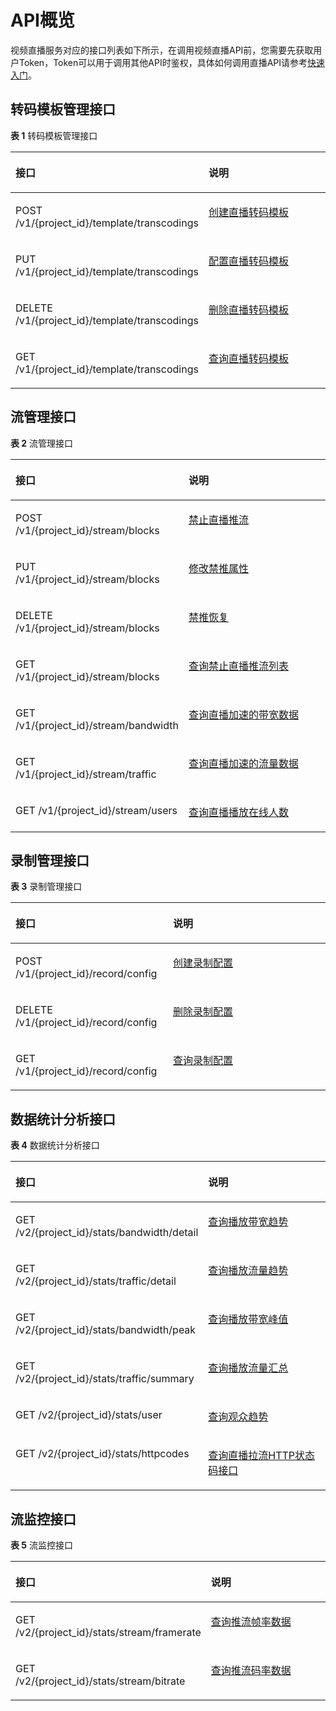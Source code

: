 # API概览<a name="topic_live_04_overview_100015"></a>

视频直播服务对应的接口列表如下所示，在调用视频直播API前，您需要先获取用户Token，Token可以用于调用其他API时鉴权，具体如何调用直播API请参考[快速入门](https://support.huaweicloud.com/api-live/live_03_0026.html)。

## 转码模板管理接口<a name="zh-cn_topic_0140252983_section1490691275720"></a>

**表 1**  转码模板管理接口

<a name="zh-cn_topic_0140252983_table182059123588"></a>
<table><thead align="left"><tr id="zh-cn_topic_0140252983_row1520651265819"><th class="cellrowborder" valign="top" width="50%" id="mcps1.2.3.1.1"><p id="zh-cn_topic_0140252983_p120881213585"><a name="zh-cn_topic_0140252983_p120881213585"></a><a name="zh-cn_topic_0140252983_p120881213585"></a>接口</p>
</th>
<th class="cellrowborder" valign="top" width="50%" id="mcps1.2.3.1.2"><p id="zh-cn_topic_0140252983_p520851285811"><a name="zh-cn_topic_0140252983_p520851285811"></a><a name="zh-cn_topic_0140252983_p520851285811"></a>说明</p>
</th>
</tr>
</thead>
<tbody><tr id="zh-cn_topic_0140252983_row162091912185820"><td class="cellrowborder" valign="top" width="50%" headers="mcps1.2.3.1.1 "><p id="zh-cn_topic_0140252983_p621119122585"><a name="zh-cn_topic_0140252983_p621119122585"></a><a name="zh-cn_topic_0140252983_p621119122585"></a>POST /v1/{project_id}/template/transcodings</p>
</td>
<td class="cellrowborder" valign="top" width="50%" headers="mcps1.2.3.1.2 "><p id="zh-cn_topic_0140252983_p32120125581"><a name="zh-cn_topic_0140252983_p32120125581"></a><a name="zh-cn_topic_0140252983_p32120125581"></a><a href="创建直播转码模板.md">创建直播转码模板</a></p>
</td>
</tr>
<tr id="row92461916298"><td class="cellrowborder" valign="top" width="50%" headers="mcps1.2.3.1.1 "><p id="zh-cn_topic_0140252983_p18217171217581"><a name="zh-cn_topic_0140252983_p18217171217581"></a><a name="zh-cn_topic_0140252983_p18217171217581"></a>PUT /v1/{project_id}/template/transcodings</p>
</td>
<td class="cellrowborder" valign="top" width="50%" headers="mcps1.2.3.1.2 "><p id="zh-cn_topic_0140252983_p1721961215816"><a name="zh-cn_topic_0140252983_p1721961215816"></a><a name="zh-cn_topic_0140252983_p1721961215816"></a><a href="配置直播转码模板.md">配置直播转码模板</a></p>
</td>
</tr>
<tr id="zh-cn_topic_0140252983_row10212111285820"><td class="cellrowborder" valign="top" width="50%" headers="mcps1.2.3.1.1 "><p id="zh-cn_topic_0140252983_p521341265816"><a name="zh-cn_topic_0140252983_p521341265816"></a><a name="zh-cn_topic_0140252983_p521341265816"></a>DELETE /v1/{project_id}/template/transcodings</p>
</td>
<td class="cellrowborder" valign="top" width="50%" headers="mcps1.2.3.1.2 "><p id="zh-cn_topic_0140252983_p9215201235816"><a name="zh-cn_topic_0140252983_p9215201235816"></a><a name="zh-cn_topic_0140252983_p9215201235816"></a><a href="删除直播转码模板.md">删除直播转码模板</a></p>
</td>
</tr>
<tr id="zh-cn_topic_0140252983_row11219121217581"><td class="cellrowborder" valign="top" width="50%" headers="mcps1.2.3.1.1 "><p id="zh-cn_topic_0140252983_p9220141220583"><a name="zh-cn_topic_0140252983_p9220141220583"></a><a name="zh-cn_topic_0140252983_p9220141220583"></a>GET /v1/{project_id}/template/transcodings</p>
</td>
<td class="cellrowborder" valign="top" width="50%" headers="mcps1.2.3.1.2 "><p id="zh-cn_topic_0140252983_p522101215584"><a name="zh-cn_topic_0140252983_p522101215584"></a><a name="zh-cn_topic_0140252983_p522101215584"></a><a href="查询直播转码模板.md">查询直播转码模板</a></p>
</td>
</tr>
</tbody>
</table>

## 流管理接口<a name="zh-cn_topic_0140252983_section122718360575"></a>

**表 2**  流管理接口

<a name="zh-cn_topic_0140252983_table082712210581"></a>
<table><thead align="left"><tr id="zh-cn_topic_0140252983_row16829162285810"><th class="cellrowborder" valign="top" width="50%" id="mcps1.2.3.1.1"><p id="zh-cn_topic_0140252983_p1183072218581"><a name="zh-cn_topic_0140252983_p1183072218581"></a><a name="zh-cn_topic_0140252983_p1183072218581"></a>接口</p>
</th>
<th class="cellrowborder" valign="top" width="50%" id="mcps1.2.3.1.2"><p id="zh-cn_topic_0140252983_p48311322205815"><a name="zh-cn_topic_0140252983_p48311322205815"></a><a name="zh-cn_topic_0140252983_p48311322205815"></a>说明</p>
</th>
</tr>
</thead>
<tbody><tr id="row4182162262819"><td class="cellrowborder" valign="top" width="50%" headers="mcps1.2.3.1.1 "><p id="zh-cn_topic_0140252983_p9845722125818"><a name="zh-cn_topic_0140252983_p9845722125818"></a><a name="zh-cn_topic_0140252983_p9845722125818"></a>POST /v1/{project_id}/stream/blocks</p>
</td>
<td class="cellrowborder" valign="top" width="50%" headers="mcps1.2.3.1.2 "><p id="zh-cn_topic_0140252983_p18462226585"><a name="zh-cn_topic_0140252983_p18462226585"></a><a name="zh-cn_topic_0140252983_p18462226585"></a><a href="禁止直播推流.md">禁止直播推流</a></p>
</td>
</tr>
<tr id="zh-cn_topic_0140252983_row1536853762513"><td class="cellrowborder" valign="top" width="50%" headers="mcps1.2.3.1.1 "><p id="zh-cn_topic_0140252983_p16369337182517"><a name="zh-cn_topic_0140252983_p16369337182517"></a><a name="zh-cn_topic_0140252983_p16369337182517"></a>PUT /v1/{project_id}/stream/blocks</p>
</td>
<td class="cellrowborder" valign="top" width="50%" headers="mcps1.2.3.1.2 "><p id="zh-cn_topic_0140252983_p83698370257"><a name="zh-cn_topic_0140252983_p83698370257"></a><a name="zh-cn_topic_0140252983_p83698370257"></a><a href="修改禁推属性.md">修改禁推属性</a></p>
</td>
</tr>
<tr id="zh-cn_topic_0140252983_row130313472251"><td class="cellrowborder" valign="top" width="50%" headers="mcps1.2.3.1.1 "><p id="zh-cn_topic_0140252983_p23041047172515"><a name="zh-cn_topic_0140252983_p23041047172515"></a><a name="zh-cn_topic_0140252983_p23041047172515"></a>DELETE /v1/{project_id}/stream/blocks</p>
</td>
<td class="cellrowborder" valign="top" width="50%" headers="mcps1.2.3.1.2 "><p id="zh-cn_topic_0140252983_p63041247182512"><a name="zh-cn_topic_0140252983_p63041247182512"></a><a name="zh-cn_topic_0140252983_p63041247182512"></a><a href="禁推恢复.md">禁推恢复</a></p>
</td>
</tr>
<tr id="row1657311423286"><td class="cellrowborder" valign="top" width="50%" headers="mcps1.2.3.1.1 "><p id="zh-cn_topic_0140252983_p98763498494"><a name="zh-cn_topic_0140252983_p98763498494"></a><a name="zh-cn_topic_0140252983_p98763498494"></a>GET /v1/{project_id}/stream/blocks</p>
</td>
<td class="cellrowborder" valign="top" width="50%" headers="mcps1.2.3.1.2 "><p id="zh-cn_topic_0140252983_p19876114904918"><a name="zh-cn_topic_0140252983_p19876114904918"></a><a name="zh-cn_topic_0140252983_p19876114904918"></a><a href="查询禁止直播推流列表.md">查询禁止直播推流列表</a></p>
</td>
</tr>
<tr id="zh-cn_topic_0140252983_row985342219586"><td class="cellrowborder" valign="top" width="50%" headers="mcps1.2.3.1.1 "><p id="zh-cn_topic_0140252983_p1485452214582"><a name="zh-cn_topic_0140252983_p1485452214582"></a><a name="zh-cn_topic_0140252983_p1485452214582"></a>GET /v1/{project_id}/stream/bandwidth</p>
</td>
<td class="cellrowborder" valign="top" width="50%" headers="mcps1.2.3.1.2 "><p id="zh-cn_topic_0140252983_p158553227588"><a name="zh-cn_topic_0140252983_p158553227588"></a><a name="zh-cn_topic_0140252983_p158553227588"></a><a href="查询直播加速的带宽数据.md">查询直播加速的带宽数据</a></p>
</td>
</tr>
<tr id="zh-cn_topic_0140252983_row2855322115811"><td class="cellrowborder" valign="top" width="50%" headers="mcps1.2.3.1.1 "><p id="zh-cn_topic_0140252983_p8857132211584"><a name="zh-cn_topic_0140252983_p8857132211584"></a><a name="zh-cn_topic_0140252983_p8857132211584"></a>GET /v1/{project_id}/stream/traffic</p>
</td>
<td class="cellrowborder" valign="top" width="50%" headers="mcps1.2.3.1.2 "><p id="zh-cn_topic_0140252983_p138581422195812"><a name="zh-cn_topic_0140252983_p138581422195812"></a><a name="zh-cn_topic_0140252983_p138581422195812"></a><a href="查询直播加速的流量数据.md">查询直播加速的流量数据</a></p>
</td>
</tr>
<tr id="zh-cn_topic_0140252983_row3858422185816"><td class="cellrowborder" valign="top" width="50%" headers="mcps1.2.3.1.1 "><p id="zh-cn_topic_0140252983_p38582022135817"><a name="zh-cn_topic_0140252983_p38582022135817"></a><a name="zh-cn_topic_0140252983_p38582022135817"></a>GET /v1/{project_id}/stream/users</p>
</td>
<td class="cellrowborder" valign="top" width="50%" headers="mcps1.2.3.1.2 "><p id="zh-cn_topic_0140252983_p1886019228586"><a name="zh-cn_topic_0140252983_p1886019228586"></a><a name="zh-cn_topic_0140252983_p1886019228586"></a><a href="查询直播播放在线人数.md">查询直播播放在线人数</a></p>
</td>
</tr>
</tbody>
</table>

## 录制管理接口<a name="zh-cn_topic_0140252983_section6534185517572"></a>

**表 3**  录制管理接口

<a name="zh-cn_topic_0140252983_table1991126205713"></a>
<table><thead align="left"><tr id="zh-cn_topic_0140252983_row16280735710"><th class="cellrowborder" valign="top" width="50%" id="mcps1.2.3.1.1"><p id="zh-cn_topic_0140252983_p112816711577"><a name="zh-cn_topic_0140252983_p112816711577"></a><a name="zh-cn_topic_0140252983_p112816711577"></a>接口</p>
</th>
<th class="cellrowborder" valign="top" width="50%" id="mcps1.2.3.1.2"><p id="zh-cn_topic_0140252983_p18280785716"><a name="zh-cn_topic_0140252983_p18280785716"></a><a name="zh-cn_topic_0140252983_p18280785716"></a>说明</p>
</th>
</tr>
</thead>
<tbody><tr id="zh-cn_topic_0140252983_row20314717576"><td class="cellrowborder" valign="top" width="50%" headers="mcps1.2.3.1.1 "><p id="zh-cn_topic_0140252983_p1631177165712"><a name="zh-cn_topic_0140252983_p1631177165712"></a><a name="zh-cn_topic_0140252983_p1631177165712"></a>POST /v1/{project_id}/record/config</p>
</td>
<td class="cellrowborder" valign="top" width="50%" headers="mcps1.2.3.1.2 "><p id="p992043352619"><a name="p992043352619"></a><a name="p992043352619"></a><a href="创建录制配置.md">创建录制配置</a></p>
</td>
</tr>
<tr id="row18897229152918"><td class="cellrowborder" valign="top" width="50%" headers="mcps1.2.3.1.1 "><p id="zh-cn_topic_0140252983_p53317710573"><a name="zh-cn_topic_0140252983_p53317710573"></a><a name="zh-cn_topic_0140252983_p53317710573"></a>DELETE /v1/{project_id}/record/config</p>
</td>
<td class="cellrowborder" valign="top" width="50%" headers="mcps1.2.3.1.2 "><p id="zh-cn_topic_0140252983_p13316716571"><a name="zh-cn_topic_0140252983_p13316716571"></a><a name="zh-cn_topic_0140252983_p13316716571"></a><a href="删除录制配置.md">删除录制配置</a></p>
</td>
</tr>
<tr id="zh-cn_topic_0140252983_row1331775573"><td class="cellrowborder" valign="top" width="50%" headers="mcps1.2.3.1.1 "><p id="zh-cn_topic_0140252983_p1933197115719"><a name="zh-cn_topic_0140252983_p1933197115719"></a><a name="zh-cn_topic_0140252983_p1933197115719"></a>GET /v1/{project_id}/record/config</p>
</td>
<td class="cellrowborder" valign="top" width="50%" headers="mcps1.2.3.1.2 "><p id="zh-cn_topic_0140252983_p1133873574"><a name="zh-cn_topic_0140252983_p1133873574"></a><a name="zh-cn_topic_0140252983_p1133873574"></a><a href="查询录制配置.md">查询录制配置</a></p>
</td>
</tr>
</tbody>
</table>

## 数据统计分析接口<a name="zh-cn_topic_0140252983_section10546145517389"></a>

**表 4**  数据统计分析接口

<a name="zh-cn_topic_0140252983_table7139143874320"></a>
<table><thead align="left"><tr id="zh-cn_topic_0140252983_row121404387433"><th class="cellrowborder" valign="top" width="50%" id="mcps1.2.3.1.1"><p id="zh-cn_topic_0140252983_p181401738204311"><a name="zh-cn_topic_0140252983_p181401738204311"></a><a name="zh-cn_topic_0140252983_p181401738204311"></a>接口</p>
</th>
<th class="cellrowborder" valign="top" width="50%" id="mcps1.2.3.1.2"><p id="zh-cn_topic_0140252983_p1914023884319"><a name="zh-cn_topic_0140252983_p1914023884319"></a><a name="zh-cn_topic_0140252983_p1914023884319"></a>说明</p>
</th>
</tr>
</thead>
<tbody><tr id="zh-cn_topic_0140252983_row131406387435"><td class="cellrowborder" valign="top" width="50%" headers="mcps1.2.3.1.1 "><p id="p41901144195219"><a name="p41901144195219"></a><a name="p41901144195219"></a>GET /v2/{project_id}/stats/bandwidth/detail</p>
</td>
<td class="cellrowborder" valign="top" width="50%" headers="mcps1.2.3.1.2 "><p id="p1718212495527"><a name="p1718212495527"></a><a name="p1718212495527"></a><a href="查询播放带宽趋势接口.md">查询播放带宽趋势</a></p>
</td>
</tr>
<tr id="zh-cn_topic_0140252983_row81401738204314"><td class="cellrowborder" valign="top" width="50%" headers="mcps1.2.3.1.1 "><p id="p76968345533"><a name="p76968345533"></a><a name="p76968345533"></a>GET /v2/{project_id}/stats/traffic/detail</p>
</td>
<td class="cellrowborder" valign="top" width="50%" headers="mcps1.2.3.1.2 "><p id="zh-cn_topic_0140252983_p21402386439"><a name="zh-cn_topic_0140252983_p21402386439"></a><a name="zh-cn_topic_0140252983_p21402386439"></a><a href="查询播放流量趋势接口.md">查询播放流量趋势</a></p>
</td>
</tr>
<tr id="zh-cn_topic_0140252983_row214043814430"><td class="cellrowborder" valign="top" width="50%" headers="mcps1.2.3.1.1 "><p id="p12227328115315"><a name="p12227328115315"></a><a name="p12227328115315"></a>GET /v2/{project_id}/stats/bandwidth/peak</p>
</td>
<td class="cellrowborder" valign="top" width="50%" headers="mcps1.2.3.1.2 "><p id="p9981160175313"><a name="p9981160175313"></a><a name="p9981160175313"></a><a href="查询播放带宽峰值接口.md">查询播放带宽峰值</a></p>
</td>
</tr>
<tr id="row1425185175319"><td class="cellrowborder" valign="top" width="50%" headers="mcps1.2.3.1.1 "><p id="p32516535311"><a name="p32516535311"></a><a name="p32516535311"></a>GET /v2/{project_id}/stats/traffic/summary</p>
</td>
<td class="cellrowborder" valign="top" width="50%" headers="mcps1.2.3.1.2 "><p id="p82617565316"><a name="p82617565316"></a><a name="p82617565316"></a><a href="查询播放流量汇总接口.md">查询播放流量汇总</a></p>
</td>
</tr>
<tr id="row119473105312"><td class="cellrowborder" valign="top" width="50%" headers="mcps1.2.3.1.1 "><p id="p129493115316"><a name="p129493115316"></a><a name="p129493115316"></a>GET /v2/{project_id}/stats/user</p>
</td>
<td class="cellrowborder" valign="top" width="50%" headers="mcps1.2.3.1.2 "><p id="p094631537"><a name="p094631537"></a><a name="p094631537"></a><a href="查询观众趋势接口.md">查询观众趋势</a></p>
</td>
</tr>
<tr id="row598141117340"><td class="cellrowborder" valign="top" width="50%" headers="mcps1.2.3.1.1 "><p id="p133858396226"><a name="p133858396226"></a><a name="p133858396226"></a>GET /v2/{project_id}/stats/httpcodes</p>
</td>
<td class="cellrowborder" valign="top" width="50%" headers="mcps1.2.3.1.2 "><p id="p58671473232"><a name="p58671473232"></a><a name="p58671473232"></a><a href="查询直播拉流HTTP状态码接口.md">查询直播拉流HTTP状态码接口</a></p>
</td>
</tr>
</tbody>
</table>

## 流监控接口<a name="zh-cn_topic_0140252983_section186134919393"></a>

**表 5**  流监控接口

<a name="zh-cn_topic_0140252983_table58515224617"></a>
<table><thead align="left"><tr id="zh-cn_topic_0140252983_row148782164610"><th class="cellrowborder" valign="top" width="50%" id="mcps1.2.3.1.1"><p id="zh-cn_topic_0140252983_p2087182124620"><a name="zh-cn_topic_0140252983_p2087182124620"></a><a name="zh-cn_topic_0140252983_p2087182124620"></a>接口</p>
</th>
<th class="cellrowborder" valign="top" width="50%" id="mcps1.2.3.1.2"><p id="zh-cn_topic_0140252983_p087329465"><a name="zh-cn_topic_0140252983_p087329465"></a><a name="zh-cn_topic_0140252983_p087329465"></a>说明</p>
</th>
</tr>
</thead>
<tbody><tr id="zh-cn_topic_0140252983_row5877214464"><td class="cellrowborder" valign="top" width="50%" headers="mcps1.2.3.1.1 "><p id="p135861757195313"><a name="p135861757195313"></a><a name="p135861757195313"></a>GET /v2/{project_id}/stats/stream/framerate</p>
</td>
<td class="cellrowborder" valign="top" width="50%" headers="mcps1.2.3.1.2 "><p id="p528794365311"><a name="p528794365311"></a><a name="p528794365311"></a><a href="查询推流帧率数据接口.md">查询推流帧率数据</a></p>
</td>
</tr>
<tr id="zh-cn_topic_0140252983_row1087228461"><td class="cellrowborder" valign="top" width="50%" headers="mcps1.2.3.1.1 "><p id="p15600520545"><a name="p15600520545"></a><a name="p15600520545"></a>GET /v2/{project_id}/stats/stream/bitrate</p>
</td>
<td class="cellrowborder" valign="top" width="50%" headers="mcps1.2.3.1.2 "><p id="p10638165125319"><a name="p10638165125319"></a><a name="p10638165125319"></a><a href="查询推流码率数据接口.md">查询推流码率数据</a></p>
</td>
</tr>
</tbody>
</table>

